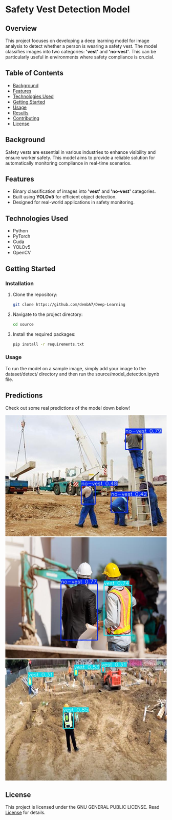 # Safety Vest Detection Model

## Overview

This project focuses on developing a deep learning model for image analysis to detect whether a person is wearing a safety vest. The model classifies images into two categories: **'vest'** and **'no-vest'**. This can be particularly useful in environments where safety compliance is crucial.

## Table of Contents

- [Background](#background)
- [Features](#features)
- [Technologies Used](#technologies-used)
- [Getting Started](#getting-started)
- [Usage](#usage)
- [Results](#results)
- [Contributing](#contributing)
- [License](#license)

## Background

Safety vests are essential in various industries to enhance visibility and ensure worker safety. This model aims to provide a reliable solution for automatically monitoring compliance in real-time scenarios.

## Features

- Binary classification of images into **'vest'** and **'no-vest'** categories.
- Built using **YOLOv5** for efficient object detection.
- Designed for real-world applications in safety monitoring.

## Technologies Used

- Python
- PyTorch
- Cuda
- YOLOv5
- OpenCV

## Getting Started

### Installation

1. Clone the repository:
   ```bash
   git clone https://github.com/dembA7/Deep-Learning
   ```

2. Navigate to the project directory:
   ```bash
   cd source
   ```

3. Install the required packages:
   ```bash
   pip install -r requirements.txt
   ```

### Usage

To run the model on a sample image, simply add your image to the dataset/detect/ directory and then run the source/model_detection.ipynb file.

## Predictions

Check out some real predictions of the model down below!

![image_0](./results/detected/image1.jpg)
![image_0](./results/detected/image3.jpg)
![image_0](./results/detected/image4.jpg)


## License 

This project is licensed under the GNU GENERAL PUBLIC LICENSE. Read [License](./LICENSE) for details.